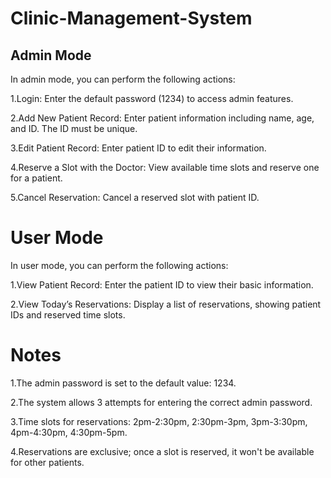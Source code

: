 # Clinic-Management-System

## Admin Mode
In admin mode, you can perform the following actions:

1.Login: Enter the default password (1234) to access admin features.

2.Add New Patient Record: Enter patient information including name, age, and ID. The ID must be unique.

3.Edit Patient Record: Enter patient ID to edit their information.

4.Reserve a Slot with the Doctor: View available time slots and reserve one for a patient.

5.Cancel Reservation: Cancel a reserved slot with patient ID.

# User Mode
In user mode, you can perform the following actions:

1.View Patient Record: Enter the patient ID to view their basic information.

2.View Today’s Reservations: Display a list of reservations, showing patient IDs and reserved time slots.

# Notes
1.The admin password is set to the default value: 1234.

2.The system allows 3 attempts for entering the correct admin password.

3.Time slots for reservations: 2pm-2:30pm, 2:30pm-3pm, 3pm-3:30pm, 4pm-4:30pm, 4:30pm-5pm.

4.Reservations are exclusive; once a slot is reserved, it won't be available for other patients.
